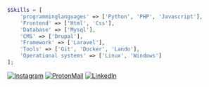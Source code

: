 ```php
$Skills = [
    'programminglanguages' => ['Python', 'PHP', 'Javascript'],
    'Frontend' => ['Html', 'Css'], 
    'Database' => ['Mysql'],
    'CMS' => ['Drupal'],
    'Framework' => ['Laravel'],
    'Tools' => ['Git', 'Docker', 'Lando'],
    'Operational systems' => ['Linux', 'Windows']
];
```

[![Instagram](https://img.shields.io/badge/-Instagram-%23E4405F?style=for-the-badge&logo=instagram&logoColor=white)](https://www.instagram.com/michelfviana/)
[![ProtonMail](https://img.shields.io/badge/ProtonMail-8B89CC?style=for-the-badge&logo=protonmail&logoColor=white)](mailto:contato.michel.fvc@proton.me)
[![LinkedIn](https://img.shields.io/badge/-LinkedIn-%230077B5?style=for-the-badge&logo=linkedin&logoColor=white)](https://www.linkedin.com/in/michel-ferreira-429b17225/)
